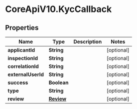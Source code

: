 # CoreApiV10.KycCallback

## Properties
Name | Type | Description | Notes
------------ | ------------- | ------------- | -------------
**applicantId** | **String** |  | [optional] 
**inspectionId** | **String** |  | [optional] 
**correlationId** | **String** |  | [optional] 
**externalUserId** | **String** |  | [optional] 
**success** | **Boolean** |  | [optional] 
**type** | **String** |  | [optional] 
**review** | [**Review**](Review.md) |  | [optional] 


